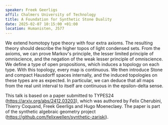 ```yaml
---
speaker: Freek Geerligs
affil: Chalmers University of Technology
title: A Foundation for Synthetic Stone Duality
date: 2025-02-07 10:15:00 +01:00
location: Humanisten, J577
---
```


We extend homotopy type theory with four extra axioms. The resulting theory should describe the higher topos of light condensed sets. From the axioms, we can prove Markov's principle, the lesser limited principle of omniscience, and the negation of the weak lesser principle of omniscience. We define a type of open propositions, which induces a topology on each type. With this topology, every map is continuous. We then introduce Stone and compact Hausdorff spaces internally, and the induced topologies on these types are as expected. In particular, we can deduce that all maps from the real unit interval to itself are continuous in the epsilon-delta sense. 

This talk is based on a paper submitted to TYPES24 (https://arxiv.org/abs/2412.03203), which was authored by Felix Cherubini, Thierry Coquand, Freek Geerligs and Hugo Moeneclaey. The paper is part of the synthetic algebraic geometry project (https://github.com/felixwellen/synthetic-zariski).